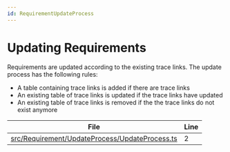 ```yaml
---
id: RequirementUpdateProcess
---
```


# Updating Requirements

Requirements are updated according to the existing trace links.
The update process has the following rules:

-   A table containing trace links is added if there are trace links
-   An existing table of trace links is updated if the trace links have updated
-   An existing table of trace links is removed if the the trace links do not exist anymore

<div class="tracey">

| File                                                                                                      | Line |
| --------------------------------------------------------------------------------------------------------- | ---- |
| [src/Requirement/UpdateProcess/UpdateProcess.ts](../../src/Requirement/UpdateProcess/UpdateProcess.ts#L2) | 2    |

</div>
